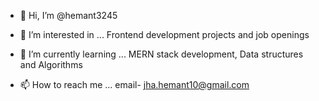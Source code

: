 - 👋 Hi, I’m @hemant3245
- 👀 I’m interested in ... Frontend development projects and job openings
- 🌱 I’m currently learning ... MERN stack development, Data structures and Algorithms

- 📫 How to reach me ... email- jha.hemant10@gmail.com
              

<!---
hemant3245/hemant3245 is a ✨ special ✨ repository because its `README.md` (this file) appears on your GitHub profile.
You can click the Preview link to take a look at your changes.
--->
